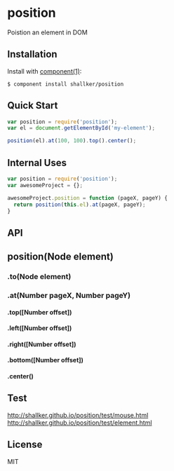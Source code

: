 
# position

  Poistion an element in DOM

## Installation

  Install with [component(1)](http://component.io):

    $ component install shallker/position

## Quick Start
```javascript
var position = require('position');
var el = document.getElementById('my-element');

position(el).at(100, 100).top().center();
```

## Internal Uses
```javascript
var position = require('position');
var awesomeProject = {};

awesomeProject.position = function (pageX, pageY) {
  return position(this.el).at(pageX, pageY);
}
```

## API

## position(Node element)
### .to(Node element)
### .at(Number pageX, Number pageY)
#### .top([Number offset])
#### .left([Number offset])
#### .right([Number offset])
#### .bottom([Number offset])
#### .center()


## Test
http://shallker.github.io/position/test/mouse.html   
http://shallker.github.io/position/test/element.html   

## License

  MIT
